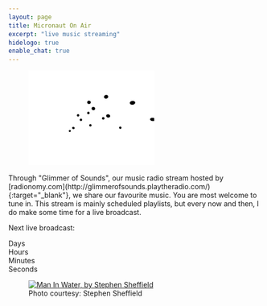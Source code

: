 ```yaml
---
layout: page
title: Micronaut On Air
excerpt: "live music streaming"
hidelogo: true
enable_chat: true
---
```

<figure>
<img src="/images/dancing-particles.gif" alt="dancing-particles-image" class="center non-selectable"/>
</figure>
<script>(function (win, doc, script, source, objectName) { (win.RadionomyPlayerObject = win.RadionomyPlayerObject || []).push(objectName); win[objectName] = win[objectName] || function (k, v) { (win[objectName].parameters = win[objectName].parameters || { src: source, version: '1.1' })[k] = v; }; var js, rjs = doc.getElementsByTagName(script)[0]; js = doc.createElement(script); js.async = 1; js.src = source; rjs.parentNode.insertBefore(js, rjs); }(window, document, 'script', 'https://www.radionomy.com/js/radionomy.player.js', 'radplayer'));
radplayer('url', 'glimmerofsounds');
radplayer('type', 'mobile');
radplayer('autoplay', '1');
radplayer('volume', '50');
radplayer('color1', '#ffffff');
radplayer('color2', '#000000');
</script>
<div class="radionomy-player"></div>
Through "Glimmer of Sounds", our music radio stream hosted by [radionomy.com](http://glimmerofsounds.playtheradio.com/){:target="_blank"}, we share our favourite music. You are most welcome to tune in. This stream is mainly scheduled playlists, but every now and then, I do make some time for a live broadcast.

Next live broadcast: <span id="next-streaming" title="2016-09-25T19:30:00+02:00"></span>

<div id="clockdiv" class="center non-selectable">
  <div>
    <span class="days"></span>
    <div class="smalltext">Days</div>
  </div>
  <div>
    <span class="hours"></span>
    <div class="smalltext">Hours</div>
  </div>
  <div>
    <span class="minutes"></span>
    <div class="smalltext">Minutes</div>
  </div>
  <div>
    <span class="seconds"></span>
    <div class="smalltext">Seconds</div>
  </div>
</div>

<figure class="center">
	<a href="{{ site.external_data_url }}/images/posts/stories/Man-In-Water-Stephen-Sheffield.png"><img src="{{ site.external_data_url }}/images/posts/stories/Man-In-Water-Stephen-Sheffield.png" alt="Man In Water, by Stephen Sheffield" /></a>
	<figcaption>Photo courtesy: Stephen Sheffield</figcaption>
</figure>

<script type="text/javascript">
    var streamdate = document.getElementById('next-streaming');
    var deadline = new Date( streamdate.getAttribute('title') ); 
	streamdate.innerHTML = deadline.toString();
	
	function getTimeRemaining(endtime) {
		var seconds = 0;
		var minutes = 0;
		var hours = 0;
		var days = 0;	
		var nowdate = new Date();
		var t = Date.parse(endtime) - Date.parse(nowdate);
		if (endtime > nowdate) {
			var seconds = Math.floor((t / 1000) % 60);
			var minutes = Math.floor((t / 1000 / 60) % 60);
			var hours = Math.floor((t / (1000 * 60 * 60)) % 24);
			var days = Math.floor(t / (1000 * 60 * 60 * 24));
		} else {
			t = 0;
		}
		return {
			'total': t,
			'days': days,
			'hours': hours,
			'minutes': minutes,
			'seconds': seconds
		};
	}

	function initializeClock(id, endtime) {
		var clock = document.getElementById(id);
		var daysSpan = clock.querySelector('.days');
		var hoursSpan = clock.querySelector('.hours');
		var minutesSpan = clock.querySelector('.minutes');
		var secondsSpan = clock.querySelector('.seconds');

		function updateClock() {
			var t = getTimeRemaining(endtime);
			daysSpan.innerHTML = ('0' + t.days).slice(-2);
			hoursSpan.innerHTML = ('0' + t.hours).slice(-2);
			minutesSpan.innerHTML = ('0' + t.minutes).slice(-2);
			secondsSpan.innerHTML = ('0' + t.seconds).slice(-2);
			if (t.total <= 0) {
			  clearInterval(timeinterval);
			}
		}

		updateClock();
		var timeinterval = setInterval(updateClock, 1000);
	}
	initializeClock('clockdiv', deadline);
</script>